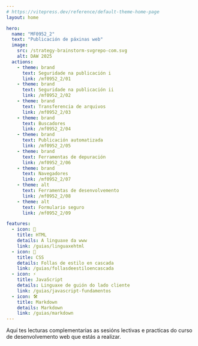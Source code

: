 ```yaml
---
# https://vitepress.dev/reference/default-theme-home-page
layout: home

hero:
  name: "MF0952_2"
  text: "Publicación de páxinas web"
  image:
    src: /strategy-brainstorm-svgrepo-com.svg
    alt: DAW 2025
  actions:
    - theme: brand
      text: Seguridade na publicación i
      link: /mf0952_2/01
    - theme: brand
      text: Seguridade na publicación ii
      link: /mf0952_2/02
    - theme: brand
      text: Transferencia de arquivos
      link: /mf0952_2/03
    - theme: brand
      text: Buscadores
      link: /mf0952_2/04
    - theme: brand
      text: Publicación automatizada
      link: /mf0952_2/05
    - theme: brand
      text: Ferramentas de depuración
      link: /mf0952_2/06
    - theme: brand
      text: Navegadores
      link: /mf0952_2/07 
    - theme: alt
      text: Ferramentas de desenvolvemento
      link: /mf0952_2/08
    - theme: alt
      text: Formulario seguro
      link: /mf0952_2/09

features:
  - icon: 📐
    title: HTML
    details: A linguaxe da www
    link: /guias/linguaxehtml
  - icon: 🎨
    title: CSS
    details: Follas de estilo en cascada
    link: /guias/follasdeestiloencascada
  - icon: ⚡
    title: JavaScript
    details: Linguaxe de guión do lado cliente
    link: /guias/javascript-fundamentos
  - icon: 🛠️
    title: Markdown
    details: Markdown
    link: /guias/markdown
---
```


Aquí tes lecturas complementarias as sesións lectivas e practicas do curso de desenvolvemento web que estás a realizar. 